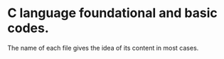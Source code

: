 # C language foundational and basic codes. <br>
The name of each file gives the idea of its content in most cases.
